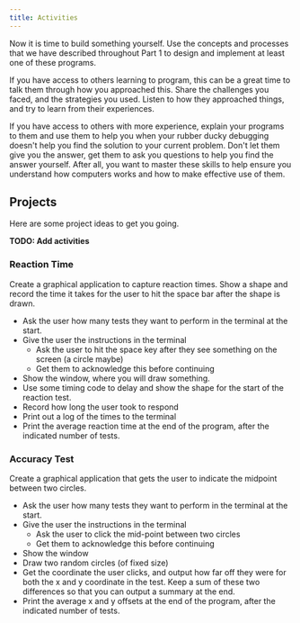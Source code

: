 ```yaml
---
title: Activities
---
```


Now it is time to build something yourself. Use the concepts and processes that we have described throughout Part 1 to design and implement at least one of these programs.

If you have access to others learning to program, this can be a great time to talk them through how you approached this. Share the challenges you faced, and the strategies you used. Listen to how they approached things, and try to learn from their experiences.

If you have access to others with more experience, explain your programs to them and use them to help you when your rubber ducky debugging doesn't help you find the solution to your current problem. Don't let them give you the answer, get them to ask you questions to help you find the answer yourself. After all, you want to master these skills to help ensure you understand how computers works and how to make effective use of them.

## Projects

Here are some project ideas to get you going.

**TODO: Add activities**

### Reaction Time

Create a graphical application to capture reaction times. Show a shape and record the time it takes for the user to hit the space bar after the shape is drawn.

- Ask the user how many tests they want to perform in the terminal at the start.
- Give the user the instructions in the terminal
  - Ask the user to hit the space key after they see something on the screen (a circle maybe)
  - Get them to acknowledge this before continuing
- Show the window, where you will draw something.
- Use some timing code to delay and show the shape for the start of the reaction test.
- Record how long the user took to respond
- Print out a log of the times to the terminal
- Print the average reaction time at the end of the program, after the indicated number of tests.

### Accuracy Test

Create a graphical application that gets the user to indicate the midpoint between two circles.

- Ask the user how many tests they want to perform in the terminal at the start.
- Give the user the instructions in the terminal
  - Ask the user to click the mid-point between two circles
  - Get them to acknowledge this before continuing
- Show the window
- Draw two random circles (of fixed size)
- Get the coordinate the user clicks, and output how far off they were for both the x and y coordinate in the test. Keep a sum of these two differences so that you can output a summary at the end.
- Print the average x and y offsets at the end of the program, after the indicated number of tests.
